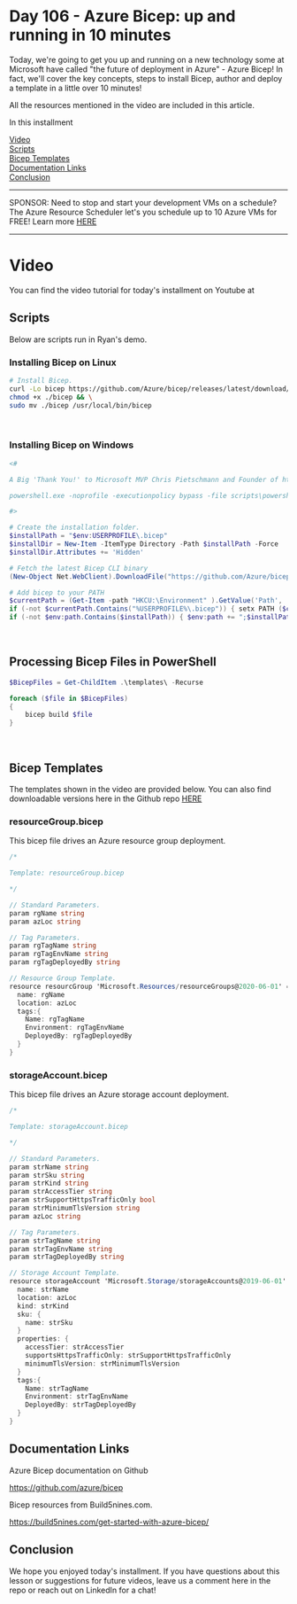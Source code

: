 # Day 106 - Azure Bicep: up and running in 10 minutes

Today, we're going to get you up and running on a new technology some at Microsoft have called "the future of deployment in Azure" - Azure Bicep! In fact, we'll cover the key concepts, steps to install Bicep, author and deploy a template in a little over 10 minutes!

All the resources mentioned in the video are included in this article.

In this installment

[Video](#video) </br>
[Scripts](#scripts) </br>
[Bicep Templates](#bicep-templates) </br>
[Documentation Links](#documentation-links) </br>
[Conclusion](#conclusion) </br>

***
SPONSOR: Need to stop and start your development VMs on a schedule? The Azure Resource Scheduler let's you schedule up to 10 Azure VMs for FREE! Learn more [HERE](https://azuremarketplace.microsoft.com/en-us/marketplace/apps/lumagatena.resourcescheduler?tab=Overview)
***

# Video

You can find the video tutorial for today's installment on Youtube at <upload in-progres>

## Scripts

Below are scripts run in Ryan's demo.

### Installing Bicep on Linux

```bash
# Install Bicep.
curl -Lo bicep https://github.com/Azure/bicep/releases/latest/download/bicep-linux-x64 && \
chmod +x ./bicep && \
sudo mv ./bicep /usr/local/bin/bicep
```

</br>

### Installing Bicep on Windows

```powershell
<#

A Big 'Thank You!' to Microsoft MVP Chris Pietschmann and Founder of https://build5nines.com

powershell.exe -noprofile -executionpolicy bypass -file scripts\powershell\install-bicep.ps1

#>

# Create the installation folder.
$installPath = "$env:USERPROFILE\.bicep"
$installDir = New-Item -ItemType Directory -Path $installPath -Force
$installDir.Attributes += 'Hidden'

# Fetch the latest Bicep CLI binary
(New-Object Net.WebClient).DownloadFile("https://github.com/Azure/bicep/releases/latest/download/bicep-win-x64.exe", "$installPath\bicep.exe")

# Add bicep to your PATH
$currentPath = (Get-Item -path "HKCU:\Environment" ).GetValue('Path', '', 'DoNotExpandEnvironmentNames')
if (-not $currentPath.Contains("%USERPROFILE%\.bicep")) { setx PATH ($currentPath + ";%USERPROFILE%\.bicep") }
if (-not $env:path.Contains($installPath)) { $env:path += ";$installPath" }
```

</br>

## Processing Bicep Files in PowerShell

```powershell
$BicepFiles = Get-ChildItem .\templates\ -Recurse 

foreach ($file in $BicepFiles)
{
    bicep build $file
}     
```

</br>

## Bicep Templates

The templates shown in the video are provided below. You can also find downloadable versions here in the Github repo [HERE](/resources/day106/)

### resourceGroup.bicep

This bicep file drives an Azure resource group deployment.

```c#
/*

Template: resourceGroup.bicep

*/

// Standard Parameters.
param rgName string
param azLoc string

// Tag Parameters.
param rgTagName string
param rgTagEnvName string
param rgTagDeployedBy string

// Resource Group Template.
resource resourcGroup 'Microsoft.Resources/resourceGroups@2020-06-01' = {
  name: rgName
  location: azLoc
  tags:{
    Name: rgTagName
    Environment: rgTagEnvName
    DeployedBy: rgTagDeployedBy
  }
}
```

### storageAccount.bicep

This bicep file drives an Azure storage account deployment.

```c#
/*

Template: storageAccount.bicep

*/

// Standard Parameters.
param strName string
param strSku string
param strKind string
param strAccessTier string
param strSupportHttpsTrafficOnly bool
param strMinimumTlsVersion string
param azLoc string

// Tag Parameters.
param strTagName string
param strTagEnvName string
param strTagDeployedBy string

// Storage Account Template.
resource storageAccount 'Microsoft.Storage/storageAccounts@2019-06-01' = {
  name: strName
  location: azLoc
  kind: strKind
  sku: {
    name: strSku
  }
  properties: {
    accessTier: strAccessTier
    supportsHttpsTrafficOnly: strSupportHttpsTrafficOnly
    minimumTlsVersion: strMinimumTlsVersion
  }
  tags:{
    Name: strTagName
    Environment: strTagEnvName
    DeployedBy: strTagDeployedBy
  }
}
```

## Documentation Links

Azure Bicep documentation on Github

https://github.com/azure/bicep

Bicep resources from Build5nines.com.

https://build5nines.com/get-started-with-azure-bicep/

## Conclusion

We hope you enjoyed today's installment. If you have questions about this lesson or suggestions for future videos, leave us a comment here in the repo or reach out on LinkedIn for a chat!
